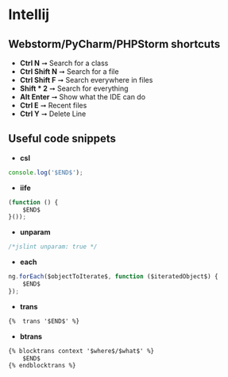 # Intellij
## Webstorm/PyCharm/PHPStorm shortcuts

- **Ctrl N** ➞ Search for a class
- **Ctrl Shift N** ➞ Search for a file
- **Ctrl Shift F** ➞ Search everywhere in files
- **Shift * 2** ➞ Search for everything
- **Alt Enter** ➞ Show what the IDE can do
- **Ctrl E** ➞ Recent files
- **Ctrl Y** ➞ Delete Line

## Useful code snippets

- **csl**

```js
console.log('$END$');
```

- **iife**

```js
(function () {
    $END$
}());
```

- **unparam**

```js
/*jslint unparam: true */
```

- **each**

```js
ng.forEach($objectToIterate$, function ($iteratedObject$) {
    $END$
});
```

- **trans**

```html
{%  trans '$END$' %}
```

- **btrans**

```html
{% blocktrans context '$where$/$what$' %}
    $END$
{% endblocktrans %}
```

